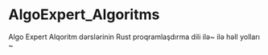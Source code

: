 # AlgoExpert_Algoritms
Algo Expert Alqoritm dərslərinin Rust proqramlaşdırma dili ilə~ ilə həll yolları
~